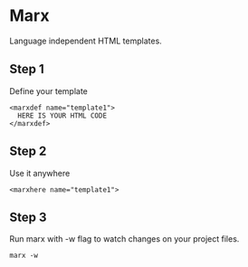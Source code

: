 # Marx

Language independent HTML templates. 

## Step 1
Define your template
```
<marxdef name="template1">
  HERE IS YOUR HTML CODE
</marxdef>
```
## Step 2

Use it anywhere
```
<marxhere name="template1">
```

## Step 3

Run marx with -w flag to watch changes on your project files.
```
marx -w
```
